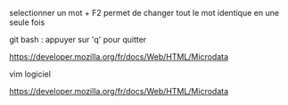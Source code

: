 selectionner un mot + F2 permet de changer tout le mot identique en une seule fois

git bash : appuyer sur 'q' pour quitter

https://developer.mozilla.org/fr/docs/Web/HTML/Microdata

vim logiciel

https://developer.mozilla.org/fr/docs/Web/HTML/Microdata

